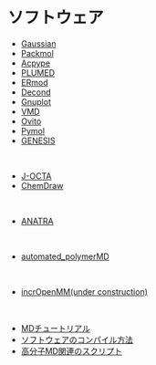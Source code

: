# ソフトウェア
- [Gaussian](https://github.com/mtbys-lab/Gaussian)
- [Packmol](https://github.com/mtbys-lab/Packmol)
- [Acpype](https://github.com/mtbys-lab/acpype)
- [PLUMED](https://github.com/mtbys-lab/PLUMED)
- [ERmod](https://sourceforge.net/projects/ermod/)
- [Decond](https://github.com/decond/decond)
- [Gnuplot](https://github.com/mtbys-lab/gnuplot-text_and_samples)
- [VMD](https://github.com/mtbys-lab/Visualization/tree/master/VMD)
- [Ovito](https://github.com/mtbys-lab/Visualization/tree/master/Ovito)
- [Pymol](https://github.com/mtbys-lab/Visualization/tree/master/Pymol)
- [GENESIS](https://github.com/mtbys-lab/GENESIS)
<br>

- [J-OCTA](https://github.com/mtbys-lab/Polymer/tree/master/J-OCTA)
- [ChemDraw](https://github.com/mtbys-lab/ChemDraw)
<br>

- [ANATRA](https://github.com/mtbys-lab/ANATRA)
<br>

- [automated_polymerMD](https://github.com/mtbys-lab/automated_polymerMD)
<br>

- [incrOpenMM(under construction)](https://github.com/yamada1988/mypythonpkg)
<br>

- [MDチュートリアル](https://github.com/mtbys-lab/md-intro)
- [ソフトウェアのコンパイル方法](https://github.com/mtbys-lab/intranet-clusters#ソフトウェアのビルド)
- [高分子MD関連のスクリプト](https://github.com/mtbys-lab/Polymer/tree/master/script)

